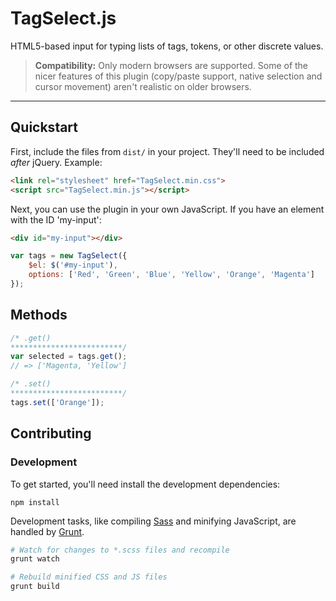 # TagSelect.js

HTML5-based input for typing lists of tags, tokens, or other discrete values.

> **Compatibility:** Only modern browsers are supported. Some of the nicer features of this plugin (copy/paste support, native selection and cursor movement) aren't realistic on older browsers.

***

## Quickstart

First, include the files from `dist/` in your project. They'll need to be included *after* jQuery. Example:

```html
<link rel="stylesheet" href="TagSelect.min.css">
<script src="TagSelect.min.js"></script>
```

Next, you can use the plugin in your own JavaScript. If you have an element with the ID 'my-input':

```html
<div id="my-input"></div>
```

```javascript
var tags = new TagSelect({
    $el: $('#my-input'),
    options: ['Red', 'Green', 'Blue', 'Yellow', 'Orange', 'Magenta']
});
```

## Methods

```javascript
/* .get()
*************************/
var selected = tags.get();
// => ['Magenta, 'Yellow']

/* .set()
*************************/
tags.set(['Orange']);
```

## Contributing

### Development

To get started, you'll need install the development dependencies:

```
npm install
```

Development tasks, like compiling [Sass](http://sass-lang.com/) and minifying JavaScript, are handled by [Grunt](http://gruntjs.com/).

```bash
# Watch for changes to *.scss files and recompile
grunt watch

# Rebuild minified CSS and JS files
grunt build
```
